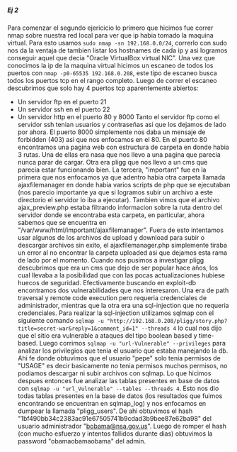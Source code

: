 ##### Ej 2
Para comenzar el segundo ejericicio lo primero que hicimos fue correr nmap sobre nuestra red local para ver que ip habia tomado la maquina virtual. Para esto usamos `sudo nmap -sn 192.168.0.0/24`, correrlo con sudo nos da la ventaja de tambien listar los hostnames de cada ip y asi logramos conseguir aquel que decia "Oracle VirtualBox virtual NIC". Una vez que conocimos la ip de la maquina virtual hicimos un escaneo de todos los puertos con `nmap -p0-65535 192.168.0.208`, este tipo de escaneo busca todos los puertos tcp en el rango completo. Luego de correr el escaneo descubrimos que solo hay 4 puertos tcp aparentemente abiertos: 

 - Un servidor ftp en el puerto 21
 - Un servidor ssh en el puerto 22
 - Un servidor http en el puerto 80 y 8000
Tanto el servidor ftp como el servidor ssh tenian usuarios y contraseñas asi que los dejamos de lado por ahora. El puerto 8000 simplemente nos daba un mensaje de forbidden (403) asi que nos enfocamos en el 80.
		En el puerto 80 encontramos una pagina web con estructura de carpeta en donde habia 3 rutas. Una de ellas era nasa que nos llevo a una pagina que parecia nunca parar de cargar. Otra era pligg que nos llevo a un cms que parecia estar funcionando bien. La tercera, "important" fue en la primera que nos enfocamos ya que adentro habia otra carpeta llamada ajaxfilemanager en donde habia varios scripts de php que se ejecutaban (nos parecio importante ya que si logramos subir un archivo a este directorio el servidor lo iba a ejecutar). Tambien vimos que el archivo ajax_preview.php estaba filtrando informacion sobre la ruta dentro del servidor donde se encontraba esta carpeta, en particular, ahora sabemos que se encuentra en "/var/www/html/important/ajaxfilemanager". Fuera de esto intentamos usar algunos de los archivos de upload y download para subir o descargar archivos sin exito, el ajaxfilemanager.php simplemente tiraba un error al no encontrar la carpeta uploaded asi que dejamos esta rama de lado por el momento.
Cuando nos pusimos a investigar pligg descubrimos que era un cms que dejo de ser popular hace años, los cual llevaba a la posibilidad que con las pocas actualizaciones hubiese huecos de seguridad. Efectivamente buscando en exploit-db encontramos dos vulnerabilidades que nos interesaron. Una era de path traversal y remote code execution pero requeria credenciales de administrador, mientras que la otra era una sql-injection que no requeria credenciales. Para realizar la sql-injection utilizamos sqlmap con el siguiente comando  `sqlmap -u "http://192.168.0.208/pligg/story.php?title=secret-war&reply=1&comment_id=1" --threads 4`
lo cual nos dijo que el sitio era vulnerable a ataques del tipo boolean based y time-based. Luego corrimos `sqlmap -u "url-Vulnerable" --privileges` para analizar los privilegios que tenia el usuario que estaba manejando la db. Ahi fe donde obtuvimos que el usuario "pepe" solo tenia permisos de "USAGE" es decir basicamente no tenia permisos muchos permisos, no podiamos descargar ni subir archivos con sqlmap. Lo que hicimos despues entonces fue  analizar las tablas presentes en base de datos con `sqlmap -u "url_Vulnerable" --tables --threads 4`. Esto nos dio todas tablas presentes en la base de datos (los resultados que fuimos encontrando se encuentran en sqlmap_log) y nos enfocamos en dumpear la llamada "pligg_users". De ahi obtuvimos el hash "1bf490bb34c2383ac91e67505741b9cdad3b9bee87e62ba98" del usuario administrador "bobama@nsa.gov.us". Luego de romper el hash (con mucho esfuerzo y intentos fallidos durante dias) obtuvimos la password "obamaobamaobama" del admin.
